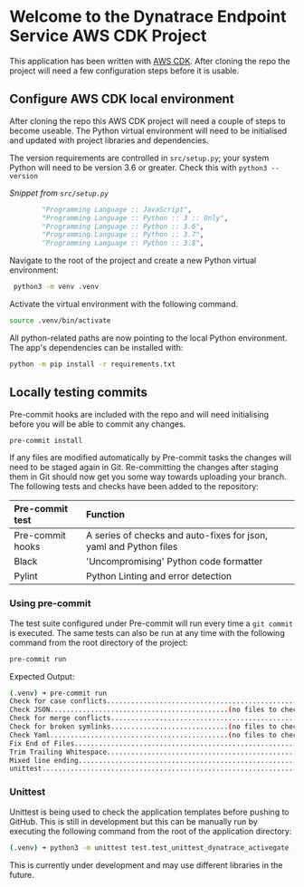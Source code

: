 # Welcome to the Dynatrace Endpoint Service AWS CDK Project

This application has been written with [AWS CDK](https://docs.aws.amazon.com/cdk/latest/guide/home.html). After cloning the repo the project will need a few configuration steps before it is usable.

## Configure AWS CDK local environment

After cloning the repo this AWS CDK project will need a couple of steps to become useable. The Python virtual environment will need to be initialised and updated with project libraries and dependencies.

The version requirements are controlled in `src/setup.py`; your system Python will need to be version 3.6 or greater. Check this with `python3 --version`

*Snippet from `src/setup.py`*

```python
        "Programming Language :: JavaScript",
        "Programming Language :: Python :: 3 :: Only",
        "Programming Language :: Python :: 3.6",
        "Programming Language :: Python :: 3.7",
        "Programming Language :: Python :: 3.8",
```

Navigate to the root of the project and create a new Python virtual environment:

```bash
 python3 -m venv .venv
```

Activate the virtual environment with the following command.

```bash
source .venv/bin/activate
```

All python-related paths are now pointing to the local Python environment. The app's dependencies can be installed with:

```bash
python -m pip install -r requirements.txt
```

## Locally testing commits

Pre-commit hooks are included with the repo and will need initialising before you will be able to commit any changes.

```bash
pre-commit install
```

If any files are modified automatically by Pre-commit tasks the changes will need to be staged again in Git. Re-committing the changes after staging them in Git should now get you some way towards uploading your branch. The following tests and checks have been added to the repository:

Pre-commit test                 | Function
:----                           | :----
Pre-commit hooks                | A series of checks and auto-fixes for json, yaml and Python files
Black                           | 'Uncompromising' Python code formatter
Pylint                          | Python Linting and error detection

### Using pre-commit

The test suite configured under Pre-commit will run every time a `git commit` is executed. The same tests can also be run at any time with the following command from the root directory of the project:

```bash
pre-commit run
```

Expected Output:

```bash
(.venv) ➜ pre-commit run
Check for case conflicts..................................................Passed
Check JSON............................................(no files to check)Skipped
Check for merge conflicts.................................................Passed
Check for broken symlinks.............................(no files to check)Skipped
Check Yaml............................................(no files to check)Skipped
Fix End of Files..........................................................Passed
Trim Trailing Whitespace..................................................Passed
Mixed line ending.........................................................Passed
unittest..................................................................Passed
```

### Unittest

Unittest is being used to check the application templates before pushing to GitHub. This is still in development but this can be manually run by executing the following command from the root of the application directory:

```bash
(.venv) ➜ python3 -m unittest test.test_unittest_dynatrace_activegate -v
```

This is currently under development and may use different libraries in the future.
